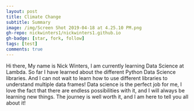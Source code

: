 ```yaml
---
layout: post
title: Climate Change
subtitle: Summary
image: /img/Screen Shot 2019-04-18 at 4.25.10 PM.png
gh-repo: nickwinters1/nickwinters1.github.io
gh-badge: [star, fork, follow]
tags: [test]
comments: true
---
```


Hi there,
My name is Nick Winters, I am currently learning Data Science at Lambda. So far I have learned about the different Python Data Science libraries. And I can not wait to learn how to use different libraries to understand multiple data frames! Data science is the perfect job for me, I love the fact that there are endless possibilities with it, and I will always be learning new things. The journey is well worth it, and I am here to tell you all about it!

